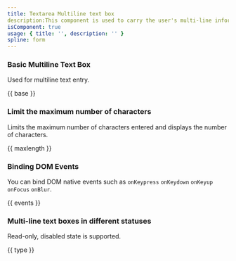 ```yaml
---
title: Textarea Multiline text box
description:This component is used to carry the user's multi-line information entry. It is often used in scenarios that require a fairly long text, such as describing information and feedback opinions in a form. You can set the maximum copy length.
isComponent: true
usage: { title: '', description: '' }
spline: form
---
```


### Basic Multiline Text Box

Used for multiline text entry.

{{ base }}

### Limit the maximum number of characters

Limits the maximum number of characters entered and displays the number of characters.

{{ maxlength }}

### Binding DOM Events

You can bind DOM native events such as `onKeypress` `onKeydown` `onKeyup` `onFocus` `onBlur`.

{{ events }}

### Multi-line text boxes in different statuses

Read-only, disabled state is supported.

{{ type }}
